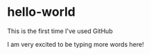 # hello-world

This is the first time I've used GitHub 

I am very excited to be typing more words here!
